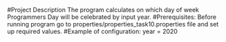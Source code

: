 #Project Description
The program calculates on which day of week Programmers Day will be celebrated by input year.
#Prerequisites: 
Before running program go to properties/properties_task10.properties file and set up required values.
#Example of configuration: 
year = 2020
